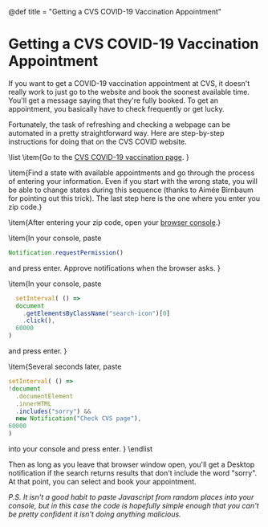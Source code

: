
@def title = "Getting a CVS COVID-19 Vaccination Appointment"

# Getting a CVS COVID-19 Vaccination Appointment

If you want to get a COVID-19 vaccination appointment at CVS, it doesn't really work to just go to the website and book the soonest available time. You'll get a message saying that they're fully booked. To get an appointment, you basically have to check frequently or get lucky.

Fortunately, the task of refreshing and checking a webpage can be automated in a pretty straightforward way. Here are step-by-step instructions for doing that on the CVS COVID website.

\list
\item{Go to the [CVS COVID-19 vaccination page](https://www.cvs.com/immunizations/covid-19-vaccine).
}

\item{Find a state with available appointments and go through the process of entering your information. Even if you start with the wrong state, you will be able to change states during this sequence (thanks to Aimée Birnbaum for pointing out this trick). The last step here is the one where you enter you zip code.}

\item{After entering your zip code, open your [browser console](https://balsamiq.com/support/faqs/browserconsole/).}

\item{In your console, paste
  ```javascript
  Notification.requestPermission()
  ```
  and press enter. Approve notifications when the browser asks.
}

\item{In your console, paste
```javascript
  setInterval( () => 
  document
    .getElementsByClassName("search-icon")[0]
    .click(), 
  60000
)
```
  and press enter.
}

\item{Several seconds later, paste
  ```javascript
  setInterval( () => 
  !document
    .documentElement
    .innerHTML
    .includes("sorry") && 
    new Notification("Check CVS page"), 
  60000
)
  ```
  into your console and press enter.
}
\endlist

Then as long as you leave that browser window open, you'll get a Desktop notification if the search returns results that don't include the word "sorry". At that point, you can select and book your appointment. 

*P.S. It isn't a good habit to paste Javascript from random places into your console, but in this case the code is hopefully simple enough that you can't be pretty confident it isn't doing anything malicious.*